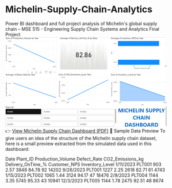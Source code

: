 # Michelin-Supply-Chain-Analytics
Power BI dashboard and full project analysis of Michelin's global supply chain – MSE 515 - Engineering Supply Chain Systems and Analytics Final Project
[![Dashboard Preview](dashboard_preview.png)](./Dashboard.pdf)
👉 [View Michelin Supply Chain Dashboard (PDF)](./Dashboard.pdf)
📂 Sample Data Preview
To give users an idea of the structure of the Michelin supply chain dataset, here is a small preview extracted from the simulated data used in this dashboard:

Date	Plant_ID	Production_Volume	Defect_Rate	CO2_Emissions_kg	Delivery_OnTime_%	Customer_NPS	Inventory_Level
1/11/2023	PLT001	903	2.57	3848	84.78	92	14202
9/26/2023	PLT001	1227	2.25	2618	82.71	61	4743
1/15/2023	PLT002	1065	1.44	3124	94.17	47	18476
2/9/2023	PLT004	1144	3.35	5745	95.33	43	10941
12/3/2023	PLT005	1144	1.78	2475	92.51	48	8674
